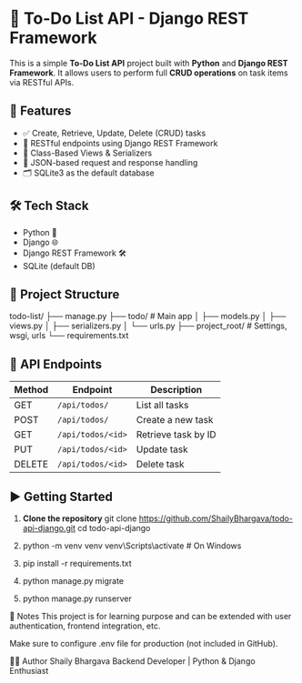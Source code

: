 # 📝 To-Do List API - Django REST Framework

This is a simple **To-Do List API** project built with **Python** and **Django REST Framework**. It allows users to perform full **CRUD operations** on task items via RESTful APIs.

## 🚀 Features

- ✅ Create, Retrieve, Update, Delete (CRUD) tasks
- 🔐 RESTful endpoints using Django REST Framework
- 🧩 Class-Based Views & Serializers
- 🔄 JSON-based request and response handling
- 🗂️ SQLite3 as the default database

## 🛠️ Tech Stack

- Python 🐍
- Django 🌐
- Django REST Framework 🛠️
- SQLite (default DB)

## 📁 Project Structure

todo-list/
├── manage.py
├── todo/ # Main app
│ ├── models.py
│ ├── views.py
│ ├── serializers.py
│ └── urls.py
├── project_root/ # Settings, wsgi, urls
└── requirements.txt


## 📡 API Endpoints

| Method | Endpoint          | Description         |
|--------|-------------------|---------------------|
| GET    | `/api/todos/`     | List all tasks      |
| POST   | `/api/todos/`     | Create a new task   |
| GET    | `/api/todos/<id>` | Retrieve task by ID |
| PUT    | `/api/todos/<id>` | Update task         |
| DELETE | `/api/todos/<id>` | Delete task         |

## ▶️ Getting Started

1. **Clone the repository**
git clone https://github.com/ShailyBhargava/todo-api-django.git
cd todo-api-django

2. python -m venv venv
venv\Scripts\activate   # On Windows

3. pip install -r requirements.txt

4. python manage.py migrate

5. python manage.py runserver


📌 Notes
This project is for learning purpose and can be extended with user authentication, frontend integration, etc.

Make sure to configure .env file for production (not included in GitHub).

👩‍💻 Author
Shaily Bhargava
Backend Developer | Python & Django Enthusiast

